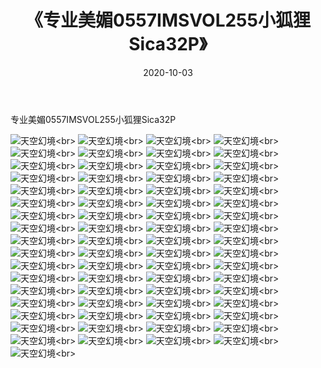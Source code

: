 ﻿---
layout: post
title: 《专业美媚0557IMSVOL255小狐狸Sica32P》
date: 2020-10-03
img: http://photo.orgx.cf/性感/2020/专业美媚0557IMSVOL255小狐狸Sica32P/000.jpg
tags: [美女,性感,泳衣]
---

专业美媚0557IMSVOL255小狐狸Sica32P



![天空幻境](http://photo.orgx.cf/性感/2020/专业美媚0557IMSVOL255小狐狸Sica32P/001.jpg''天空幻境'')<br>
![天空幻境](http://photo.orgx.cf/性感/2020/专业美媚0557IMSVOL255小狐狸Sica32P/002.jpg''天空幻境'')<br>
![天空幻境](http://photo.orgx.cf/性感/2020/专业美媚0557IMSVOL255小狐狸Sica32P/003.jpg''天空幻境'')<br>
![天空幻境](http://photo.orgx.cf/性感/2020/专业美媚0557IMSVOL255小狐狸Sica32P/004.jpg''天空幻境'')<br>
![天空幻境](http://photo.orgx.cf/性感/2020/专业美媚0557IMSVOL255小狐狸Sica32P/005.jpg''天空幻境'')<br>
![天空幻境](http://photo.orgx.cf/性感/2020/专业美媚0557IMSVOL255小狐狸Sica32P/006.jpg''天空幻境'')<br>
![天空幻境](http://photo.orgx.cf/性感/2020/专业美媚0557IMSVOL255小狐狸Sica32P/007.jpg''天空幻境'')<br>
![天空幻境](http://photo.orgx.cf/性感/2020/专业美媚0557IMSVOL255小狐狸Sica32P/008.jpg''天空幻境'')<br>
![天空幻境](http://photo.orgx.cf/性感/2020/专业美媚0557IMSVOL255小狐狸Sica32P/009.jpg''天空幻境'')<br>
![天空幻境](http://photo.orgx.cf/性感/2020/专业美媚0557IMSVOL255小狐狸Sica32P/010.jpg''天空幻境'')<br>
![天空幻境](http://photo.orgx.cf/性感/2020/专业美媚0557IMSVOL255小狐狸Sica32P/011.jpg''天空幻境'')<br>
![天空幻境](http://photo.orgx.cf/性感/2020/专业美媚0557IMSVOL255小狐狸Sica32P/012.jpg''天空幻境'')<br>
![天空幻境](http://photo.orgx.cf/性感/2020/专业美媚0557IMSVOL255小狐狸Sica32P/013.jpg''天空幻境'')<br>
![天空幻境](http://photo.orgx.cf/性感/2020/专业美媚0557IMSVOL255小狐狸Sica32P/014.jpg''天空幻境'')<br>
![天空幻境](http://photo.orgx.cf/性感/2020/专业美媚0557IMSVOL255小狐狸Sica32P/015.jpg''天空幻境'')<br>
![天空幻境](http://photo.orgx.cf/性感/2020/专业美媚0557IMSVOL255小狐狸Sica32P/016.jpg''天空幻境'')<br>
![天空幻境](http://photo.orgx.cf/性感/2020/专业美媚0557IMSVOL255小狐狸Sica32P/017.jpg''天空幻境'')<br>
![天空幻境](http://photo.orgx.cf/性感/2020/专业美媚0557IMSVOL255小狐狸Sica32P/018.jpg''天空幻境'')<br>
![天空幻境](http://photo.orgx.cf/性感/2020/专业美媚0557IMSVOL255小狐狸Sica32P/019.jpg''天空幻境'')<br>
![天空幻境](http://photo.orgx.cf/性感/2020/专业美媚0557IMSVOL255小狐狸Sica32P/020.jpg''天空幻境'')<br>
![天空幻境](http://photo.orgx.cf/性感/2020/专业美媚0557IMSVOL255小狐狸Sica32P/021.jpg''天空幻境'')<br>
![天空幻境](http://photo.orgx.cf/性感/2020/专业美媚0557IMSVOL255小狐狸Sica32P/022.jpg''天空幻境'')<br>
![天空幻境](http://photo.orgx.cf/性感/2020/专业美媚0557IMSVOL255小狐狸Sica32P/023.jpg''天空幻境'')<br>
![天空幻境](http://photo.orgx.cf/性感/2020/专业美媚0557IMSVOL255小狐狸Sica32P/024.jpg''天空幻境'')<br>
![天空幻境](http://photo.orgx.cf/性感/2020/专业美媚0557IMSVOL255小狐狸Sica32P/025.jpg''天空幻境'')<br>
![天空幻境](http://photo.orgx.cf/性感/2020/专业美媚0557IMSVOL255小狐狸Sica32P/026.jpg''天空幻境'')<br>
![天空幻境](http://photo.orgx.cf/性感/2020/专业美媚0557IMSVOL255小狐狸Sica32P/027.jpg''天空幻境'')<br>
![天空幻境](http://photo.orgx.cf/性感/2020/专业美媚0557IMSVOL255小狐狸Sica32P/028.jpg''天空幻境'')<br>
![天空幻境](http://photo.orgx.cf/性感/2020/专业美媚0557IMSVOL255小狐狸Sica32P/029.jpg''天空幻境'')<br>
![天空幻境](http://photo.orgx.cf/性感/2020/专业美媚0557IMSVOL255小狐狸Sica32P/030.jpg''天空幻境'')<br>
![天空幻境](http://photo.orgx.cf/性感/2020/专业美媚0557IMSVOL255小狐狸Sica32P/031.jpg''天空幻境'')<br>
![天空幻境](http://photo.orgx.cf/性感/2020/专业美媚0557IMSVOL255小狐狸Sica32P/032.jpg''天空幻境'')<br>
![天空幻境](http://photo.orgx.cf/性感/2020/专业美媚0557IMSVOL255小狐狸Sica32P/033.jpg''天空幻境'')<br>
![天空幻境](http://photo.orgx.cf/性感/2020/专业美媚0557IMSVOL255小狐狸Sica32P/034.jpg''天空幻境'')<br>
![天空幻境](http://photo.orgx.cf/性感/2020/专业美媚0557IMSVOL255小狐狸Sica32P/035.jpg''天空幻境'')<br>
![天空幻境](http://photo.orgx.cf/性感/2020/专业美媚0557IMSVOL255小狐狸Sica32P/036.jpg''天空幻境'')<br>
![天空幻境](http://photo.orgx.cf/性感/2020/专业美媚0557IMSVOL255小狐狸Sica32P/037.jpg''天空幻境'')<br>
![天空幻境](http://photo.orgx.cf/性感/2020/专业美媚0557IMSVOL255小狐狸Sica32P/038.jpg''天空幻境'')<br>
![天空幻境](http://photo.orgx.cf/性感/2020/专业美媚0557IMSVOL255小狐狸Sica32P/039.jpg''天空幻境'')<br>
![天空幻境](http://photo.orgx.cf/性感/2020/专业美媚0557IMSVOL255小狐狸Sica32P/040.jpg''天空幻境'')<br>
![天空幻境](http://photo.orgx.cf/性感/2020/专业美媚0557IMSVOL255小狐狸Sica32P/041.jpg''天空幻境'')<br>
![天空幻境](http://photo.orgx.cf/性感/2020/专业美媚0557IMSVOL255小狐狸Sica32P/042.jpg''天空幻境'')<br>
![天空幻境](http://photo.orgx.cf/性感/2020/专业美媚0557IMSVOL255小狐狸Sica32P/043.jpg''天空幻境'')<br>
![天空幻境](http://photo.orgx.cf/性感/2020/专业美媚0557IMSVOL255小狐狸Sica32P/044.jpg''天空幻境'')<br>
![天空幻境](http://photo.orgx.cf/性感/2020/专业美媚0557IMSVOL255小狐狸Sica32P/045.jpg''天空幻境'')<br>
![天空幻境](http://photo.orgx.cf/性感/2020/专业美媚0557IMSVOL255小狐狸Sica32P/046.jpg''天空幻境'')<br>
![天空幻境](http://photo.orgx.cf/性感/2020/专业美媚0557IMSVOL255小狐狸Sica32P/047.jpg''天空幻境'')<br>
![天空幻境](http://photo.orgx.cf/性感/2020/专业美媚0557IMSVOL255小狐狸Sica32P/048.jpg''天空幻境'')<br>
![天空幻境](http://photo.orgx.cf/性感/2020/专业美媚0557IMSVOL255小狐狸Sica32P/049.jpg''天空幻境'')<br>
![天空幻境](http://photo.orgx.cf/性感/2020/专业美媚0557IMSVOL255小狐狸Sica32P/050.jpg''天空幻境'')<br>
![天空幻境](http://photo.orgx.cf/性感/2020/专业美媚0557IMSVOL255小狐狸Sica32P/051.jpg''天空幻境'')<br>
![天空幻境](http://photo.orgx.cf/性感/2020/专业美媚0557IMSVOL255小狐狸Sica32P/052.jpg''天空幻境'')<br>
![天空幻境](http://photo.orgx.cf/性感/2020/专业美媚0557IMSVOL255小狐狸Sica32P/053.jpg''天空幻境'')<br>
![天空幻境](http://photo.orgx.cf/性感/2020/专业美媚0557IMSVOL255小狐狸Sica32P/054.jpg''天空幻境'')<br>
![天空幻境](http://photo.orgx.cf/性感/2020/专业美媚0557IMSVOL255小狐狸Sica32P/055.jpg''天空幻境'')<br>
![天空幻境](http://photo.orgx.cf/性感/2020/专业美媚0557IMSVOL255小狐狸Sica32P/056.jpg''天空幻境'')<br>
![天空幻境](http://photo.orgx.cf/性感/2020/专业美媚0557IMSVOL255小狐狸Sica32P/057.jpg''天空幻境'')<br>
![天空幻境](http://photo.orgx.cf/性感/2020/专业美媚0557IMSVOL255小狐狸Sica32P/058.jpg''天空幻境'')<br>
![天空幻境](http://photo.orgx.cf/性感/2020/专业美媚0557IMSVOL255小狐狸Sica32P/059.jpg''天空幻境'')<br>
![天空幻境](http://photo.orgx.cf/性感/2020/专业美媚0557IMSVOL255小狐狸Sica32P/060.jpg''天空幻境'')<br>
![天空幻境](http://photo.orgx.cf/性感/2020/专业美媚0557IMSVOL255小狐狸Sica32P/061.jpg''天空幻境'')<br>
![天空幻境](http://photo.orgx.cf/性感/2020/专业美媚0557IMSVOL255小狐狸Sica32P/062.jpg''天空幻境'')<br>
![天空幻境](http://photo.orgx.cf/性感/2020/专业美媚0557IMSVOL255小狐狸Sica32P/063.jpg''天空幻境'')<br>
![天空幻境](http://photo.orgx.cf/性感/2020/专业美媚0557IMSVOL255小狐狸Sica32P/064.jpg''天空幻境'')<br>
![天空幻境](http://photo.orgx.cf/性感/2020/专业美媚0557IMSVOL255小狐狸Sica32P/065.jpg''天空幻境'')<br>
![天空幻境](http://photo.orgx.cf/性感/2020/专业美媚0557IMSVOL255小狐狸Sica32P/066.jpg''天空幻境'')<br>
![天空幻境](http://photo.orgx.cf/性感/2020/专业美媚0557IMSVOL255小狐狸Sica32P/067.jpg''天空幻境'')<br>
![天空幻境](http://photo.orgx.cf/性感/2020/专业美媚0557IMSVOL255小狐狸Sica32P/068.jpg''天空幻境'')<br>
![天空幻境](http://photo.orgx.cf/性感/2020/专业美媚0557IMSVOL255小狐狸Sica32P/069.jpg''天空幻境'')<br>